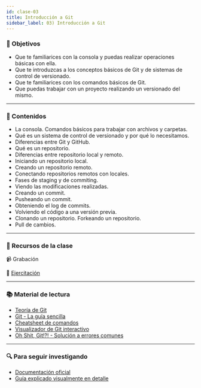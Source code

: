 ```yaml
---
id: clase-03
title: Introducción a Git
sidebar_label: 03) Introducción a Git
---
```


### 🏁 Objetivos

- Que te familiarices con la consola y puedas realizar operaciones básicas con ella.
- Que te introduzcas a los conceptos básicos de Git y de sistemas de control de versionado.
- Que te familiarices con los comandos básicos de Git.
- Que puedas trabajar con un proyecto realizando un versionado del mismo.

---

### 📝 Contenidos

- La consola. Comandos básicos para trabajar con archivos y carpetas.
- Qué es un sistema de control de versionado y por qué lo necesitamos.
- Diferencias entre Git y GitHub.
- Qué es un repositorio.
- Diferencias entre repositorio local y remoto.
- Iniciando un repositorio local.
- Creando un repositorio remoto.
- Conectando repositorios remotos con locales.
- Fases de staging y de commiting.
- Viendo las modificaciones realizadas.
- Creando un commit.
- Pusheando un commit.
- Obteniendo el log de commits.
- Volviendo el código a una versión previa.
- Clonando un repositorio. Forkeando un repositorio.
- Pull de cambios.

---

### 🚀 Recursos de la clase

📹 Grabación

💪 [Ejercitación](https://github.com/Ada-IT/ejercicios-frontend/blob/master/modulo-1/ejercicios/03-introduccion-a-git.md)

---

### 📚 Material de lectura

- [Teoría de Git](https://frontend.adaitw.org/docs/git-unix/git)
- [Git - La guía sencilla](https://rogerdudler.github.io/git-guide/index.es.html)
- [Cheatsheet de comandos](https://github.github.com/training-kit/downloads/es_ES/github-git-cheat-sheet/)
- [Visualizador de Git interactivo](http://git-school.github.io/visualizing-git/)
- [Oh Shit, Git!?! - Solución a errores comunes](https://ohshitgit.com/es)

---

### 🔍 Para seguir investigando

- [Documentación oficial](https://git-scm.com/book/es/v2)
- [Guía explicado visualmente en detalle](https://marklodato.github.io/visual-git-guide/index-en.html)
